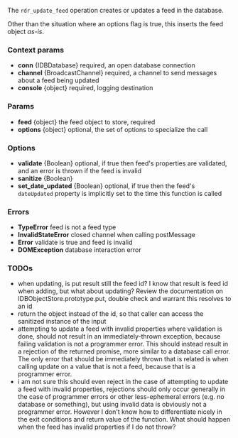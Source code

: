 The `rdr_update_feed` operation creates or updates a feed in the database.

Other than the situation where an options flag is true, this inserts the feed object *as-is*.

### Context params
* **conn** {IDBDatabase} required, an open database connection
* **channel** {BroadcastChannel} required, a channel to send messages about a feed being updated
* **console** {object} required, logging destination

### Params
* **feed** {object} the feed object to store, required
* **options** {object} optional, the set of options to specialize the call

### Options
* **validate** {Boolean} optional, if true then feed's properties are validated, and an error is thrown if the feed is invalid
* **sanitize** {Boolean}
* **set_date_updated** {Boolean} optional, if true then the feed's `dateUpdated` property is implicitly set to the time this function is called

### Errors
* **TypeError** feed is not a feed type
* **InvalidStateError** closed channel when calling postMessage
* **Error** validate is true and feed is invalid
* **DOMException** database interaction error

### TODOs
* when updating, is put result still the feed id? I know that result is feed id when adding, but what about updating? Review the documentation on IDBObjectStore.prototype.put, double check and warrant this resolves to an id
* return the object instead of the id, so that caller can access the sanitized instance of the input
* attempting to update a feed with invalid properties where validation is done, should not result in an immediately-thrown exception, because failing validation is not a programmer error. This should instead result in a rejection of the returned promise, more similar to a database call error. The only error that should be immediately thrown that is related is when calling update on a value that is not a feed, because that is a programmer error.
* i am not sure this should even reject in the case of attempting to update a feed with invalid properties, rejections should only occur generally in the case of programmer errors or other less-ephemeral errors (e.g. no database or something), but using invalid data is obviously not a programmer error. However I don't know how to differentiate nicely in the exit conditions and return value of the function. What should happen when the feed has invalid properties if I do not throw?
